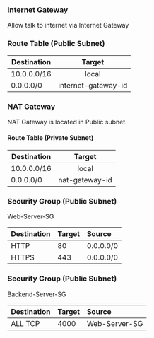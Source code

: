 ### Internet Gateway

Allow talk to internet via Internet Gateway

### Route Table (Public Subnet)

| Destination   | Target             |
| ------------- |:------------------:|
| 10.0.0.0/16   | local              |
| 0.0.0.0/0     | internet-gateway-id|

### NAT Gateway

NAT Gateway is located in Public subnet.

#### Route Table (Private Subnet)


| Destination   | Target             |
| ------------- |:------------------:|
| 10.0.0.0/16   | local              |
| 0.0.0.0/0     | nat-gateway-id     |


### Security Group (Public Subnet)

Web-Server-SG

| Destination   | Target  |   Source  |
| ------------- |:--------|:----------|
| HTTP          | 80      | 0.0.0.0/0 |
| HTTPS         | 443     | 0.0.0.0/0 |

### Security Group (Public Subnet)

Backend-Server-SG

| Destination   | Target  |   Source      |
| ------------- |:--------|:----------    |
| ALL TCP       | 4000    | Web-Server-SG |
